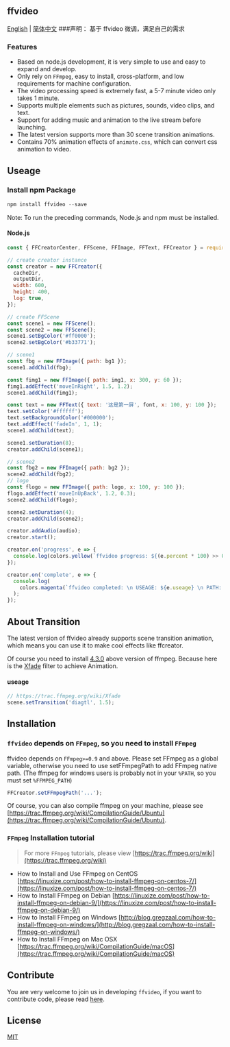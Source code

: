 
## ffvideo


[English](./README.md) | [简体中文](./README.zh-CN.md)
###声明： 基于 [](https://github.com/drawcall/FFCreatorLite)   ffvideo 微调，满足自己的需求
### Features

- Based on node.js development, it is very simple to use and easy to expand and develop.
- Only rely on `FFmpeg`, easy to install, cross-platform, and low requirements for machine configuration.
- The video processing speed is extremely fast, a 5-7 minute video only takes 1 minute.
- Supports multiple elements such as pictures, sounds, video clips, and text.
- Support for adding music and animation to the live stream before launching.
- The latest version supports more than 30 scene transition animations.
- Contains 70% animation effects of `animate.css`, which can convert css animation to video.


## Useage

### Install npm Package

```javascript
npm install ffvideo --save
```

Note: To run the preceding commands, Node.js and npm must be installed.

#### Node.js

```javascript
const { FFCreatorCenter, FFScene, FFImage, FFText, FFCreator } = require('ffvideo');

// create creator instance
const creator = new FFCreator({
  cacheDir,
  outputDir,
  width: 600,
  height: 400,
  log: true,
});

// create FFScene
const scene1 = new FFScene();
const scene2 = new FFScene();
scene1.setBgColor('#ff0000');
scene2.setBgColor('#b33771');

// scene1
const fbg = new FFImage({ path: bg1 });
scene1.addChild(fbg);

const fimg1 = new FFImage({ path: img1, x: 300, y: 60 });
fimg1.addEffect('moveInRight', 1.5, 1.2);
scene1.addChild(fimg1);

const text = new FFText({ text: '这是第一屏', font, x: 100, y: 100 });
text.setColor('#ffffff');
text.setBackgroundColor('#000000');
text.addEffect('fadeIn', 1, 1);
scene1.addChild(text);

scene1.setDuration(8);
creator.addChild(scene1);

// scene2
const fbg2 = new FFImage({ path: bg2 });
scene2.addChild(fbg2);
// logo
const flogo = new FFImage({ path: logo, x: 100, y: 100 });
flogo.addEffect('moveInUpBack', 1.2, 0.3);
scene2.addChild(flogo);

scene2.setDuration(4);
creator.addChild(scene2);

creator.addAudio(audio);
creator.start();

creator.on('progress', e => {
  console.log(colors.yellow(`ffvideo progress: ${(e.percent * 100) >> 0}%`));
});

creator.on('complete', e => {
  console.log(
    colors.magenta(`ffvideo completed: \n USEAGE: ${e.useage} \n PATH: ${e.output} `),
  );
});
```

## About Transition

The latest version of ffvideo already supports scene transition animation, which means you can use it to make cool effects like ffcreator.

Of course you need to install [4.3.0](https://stackoverflow.com/questions/60704545/xfade-filter-not-available-with-ffmpeg) above version of ffmpeg. Because here is the [Xfade](https://trac.ffmpeg.org/wiki/Xfade) filter to achieve Animation.

#### useage

```javascript
// https://trac.ffmpeg.org/wiki/Xfade
scene.setTransition('diagtl', 1.5);
```

## Installation

### `ffvideo` depends on `FFmpeg`, so you need to install `FFmpeg`

ffvideo depends on `FFmpeg>=0.9` and above. Please set FFmpeg as a global variable, otherwise you need to use setFFmpegPath to add FFmpeg native path. (The ffmpeg for windows users is probably not in your `%PATH`, so you must set `%FFMPEG_PATH`)

```javascript
FFCreator.setFFmpegPath('...');
```

Of course, you can also compile ffmpeg on your machine, please see [https://trac.ffmpeg.org/wiki/CompilationGuide/Ubuntu](https://trac.ffmpeg.org/wiki/CompilationGuide/Ubuntu).

### `FFmpeg` Installation tutorial

> For more `FFmpeg` tutorials, please view [https://trac.ffmpeg.org/wiki](https://trac.ffmpeg.org/wiki)

- How to Install and Use FFmpeg on CentOS [https://linuxize.com/post/how-to-install-ffmpeg-on-centos-7/](https://linuxize.com/post/how-to-install-ffmpeg-on-centos-7/)
- How to Install FFmpeg on Debian [https://linuxize.com/post/how-to-install-ffmpeg-on-debian-9/](https://linuxize.com/post/how-to-install-ffmpeg-on-debian-9/)
- How to Install FFmpeg on Windows [http://blog.gregzaal.com/how-to-install-ffmpeg-on-windows/](http://blog.gregzaal.com/how-to-install-ffmpeg-on-windows/)
- How to Install FFmpeg on Mac OSX [https://trac.ffmpeg.org/wiki/CompilationGuide/macOS](https://trac.ffmpeg.org/wiki/CompilationGuide/macOS)

## Contribute

You are very welcome to join us in developing `ffvideo`, if you want to contribute code, please read [here](./CONTRIBUTING.md).

## License

[MIT](./LICENSE)
